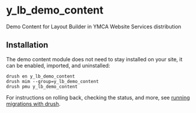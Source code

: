 # y_lb_demo_content
Demo Content for Layout Builder in YMCA Website Services distribution

## Installation

The demo content module does not need to stay installed on your site, it can be enabled, imported, and uninstalled:
```
drush en y_lb_demo_content
drush mim --group=y_lb_demo_content
drush pmu y_lb_demo_content
```

For instructions on rolling back, checking the status, and more, see [running migrations with drush](https://www.drush.org/12.4.2/migrate/#running-migrations).
